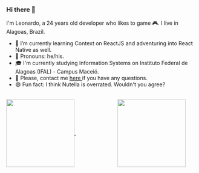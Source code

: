 ### Hi there 👋
I'm Leonardo, a 24 years old developer who likes to game 🎮. I live in Alagoas, Brazil.

- 📖 I’m currently learning Context on ReactJS and adventuring into React Native as well.
- 🙂 Pronouns: he/his.
- 🎓 I'm currently studying Information Systems on Instituto Federal de Alagoas (IFAL) - Campus Maceió.
- 💬 Please, contact me <a href='https://www.github.com/leohas/leohas/issues'> here </a> if you have any questions.
- 😄 Fun fact: I think Nutella is overrated. Wouldn't you agree?

<br>

<div>
  <a href="https://github.com/leohas/github-readme-stats">
    <img height="180em" align="center" src="https://github-readme-stats.vercel.app/api?username=leohas&count_private=true&show_icons=true&theme=radical" />
  </a>
  &nbsp &nbsp &nbsp &nbsp &nbsp &nbsp &nbsp &nbsp &nbsp &nbsp &nbsp &nbsp &nbsp &nbsp
  <a href="https://github.com/leohas/convoychat">
    <img height="180em" align="center" src="https://github-readme-stats.vercel.app/api/top-langs/?username=leohas&layout=compact&theme=radical" />
  </a>
</div>





